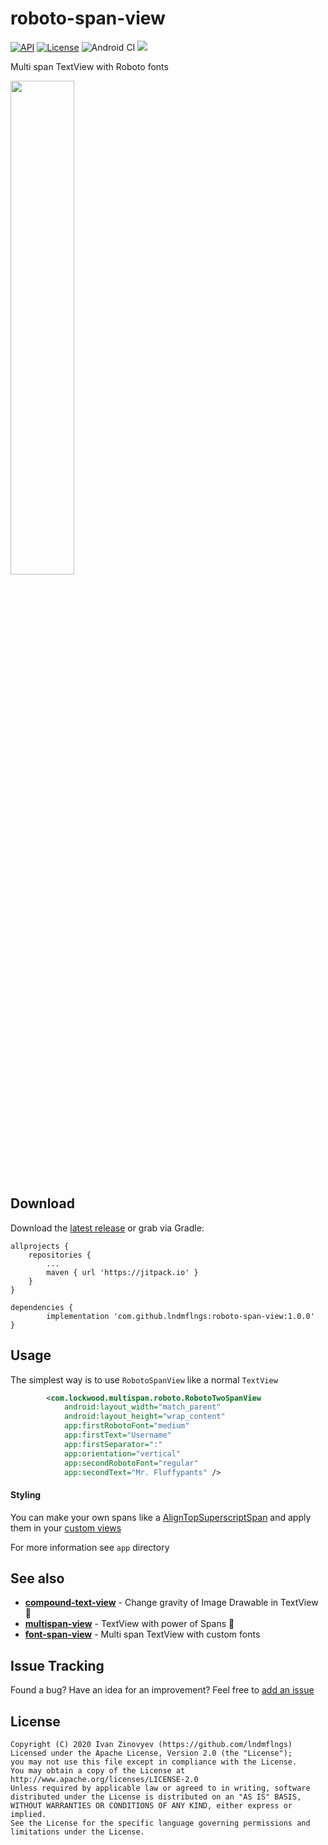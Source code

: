 # roboto-span-view
[![API](https://img.shields.io/badge/API-15%2B-orange.svg)](https://android-arsenal.com/api?level=15)
[![License](https://img.shields.io/badge/license-Apache%202-red.svg)](https://www.apache.org/licenses/LICENSE-2.0)
![Android CI](https://github.com/lndmflngs/roboto-span-view/workflows/Android%20CI/badge.svg)
[![](https://jitpack.io/v/lndmflngs/roboto-span-view.svg)](https://jitpack.io/#lndmflngs/roboto-span-view)

Multi span TextView with Roboto fonts

<img src="https://github.com/lndmflngs/roboto-span-view/blob/master/art/1.png?raw=true" width="45%" />

## Download
Download the [latest release][1] or grab via Gradle:

```
allprojects {
    repositories {
        ...
        maven { url 'https://jitpack.io' }
    }
}
```
```
dependencies {
        implementation 'com.github.lndmflngs:roboto-span-view:1.0.0'
}
```
## Usage
The simplest way is to use `RobotoSpanView` like a normal `TextView`

```xml
        <com.lockwood.multispan.roboto.RobotoTwoSpanView
            android:layout_width="match_parent"
            android:layout_height="wrap_content"
            app:firstRobotoFont="medium"
            app:firstText="Username"
            app:firstSeparator=":"
            app:orientation="vertical"
            app:secondRobotoFont="regular"
            app:secondText="Mr. Fluffypants" />
```
#### Styling
You can make your own spans like a [AlignTopSuperscriptSpan][8] and apply them in your [custom views][9]

For more information see `app` directory

## See also 
* [**compound-text-view**](https://github.com/lndmflngs/compound-text-view) - Change gravity of Image Drawable in TextView 🌌
* [**multispan-view**](https://github.com/lndmflngs/multispan-view) - TextView with power of Spans 💪
* [**font-span-view**](https://github.com/lndmflngs/fibt-span-view) - Multi span TextView with custom fonts

## Issue Tracking
Found a bug? Have an idea for an improvement? Feel free to [add an issue](../../issues)

## License

```
Copyright (C) 2020 Ivan Zinovyev (https://github.com/lndmflngs)
Licensed under the Apache License, Version 2.0 (the "License");
you may not use this file except in compliance with the License.
You may obtain a copy of the License at
http://www.apache.org/licenses/LICENSE-2.0
Unless required by applicable law or agreed to in writing, software
distributed under the License is distributed on an "AS IS" BASIS,
WITHOUT WARRANTIES OR CONDITIONS OF ANY KIND, either express or implied.
See the License for the specific language governing permissions and
limitations under the License.
```
[1]: https://github.com/lndmflngs/roboto-span-view/releases/latest
[3]: https://github.com/lndmflngs/roboto-span-view#usage
[8]: https://github.com/lndmflngs/roboto-span-view/blob/master/app/src/main/java/com/lockwood/robotospandemo/span/AlignTopSuperscriptSpan.kt
[9]: https://github.com/lndmflngs/roboto-span-view/blob/master/app/src/main/java/com/lockwood/robotospandemo/view/SuperscriptTextView.kt
